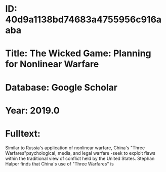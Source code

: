 # ID: 40d9a1138bd74683a4755956c916aaba
# Title: The Wicked Game: Planning for Nonlinear Warfare
# Database: Google Scholar
# Year: 2019.0
# Fulltext:
Similar to Russia's application of nonlinear warfare, China's "Three Warfares"psychological, media, and legal warfare -seek to exploit flaws within the traditional view of conflict held by the United States.
Stephan Halper finds that China's use of "Three Warfares" is